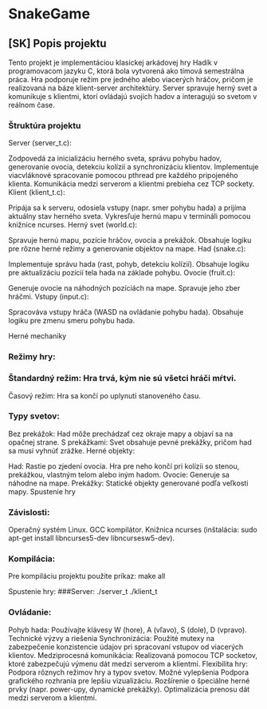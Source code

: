 # SnakeGame
## [SK] Popis projektu
Tento projekt je implementáciou klasickej arkádovej hry Hadík v programovacom jazyku C, ktorá bola vytvorená ako tímová semestrálna práca. Hra podporuje režim pre jedného alebo viacerých hráčov, pričom je realizovaná na báze klient-server architektúry. Server spravuje herný svet a komunikuje s klientmi, ktorí ovládajú svojich hadov a interagujú so svetom v reálnom čase.

### Štruktúra projektu
Server (server_t.c):

Zodpovedá za inicializáciu herného sveta, správu pohybu hadov, generovanie ovocia, detekciu kolízií a synchronizáciu klientov.
Implementuje viacvláknové spracovanie pomocou pthread pre každého pripojeného klienta.
Komunikácia medzi serverom a klientmi prebieha cez TCP sockety.
Klient (klient_t.c):

Pripája sa k serveru, odosiela vstupy (napr. smer pohybu hada) a prijíma aktuálny stav herného sveta.
Vykresľuje hernú mapu v termináli pomocou knižnice ncurses.
Herný svet (world.c):

Spravuje hernú mapu, pozície hráčov, ovocia a prekážok.
Obsahuje logiku pre rôzne herné režimy a generovanie objektov na mape.
Had (snake.c):

Implementuje správu hada (rast, pohyb, detekciu kolízií).
Obsahuje logiku pre aktualizáciu pozícií tela hada na základe pohybu.
Ovocie (fruit.c):

Generuje ovocie na náhodných pozíciách na mape.
Spravuje jeho zber hráčmi.
Vstupy (input.c):

Spracováva vstupy hráča (WASD na ovládanie pohybu hada).
Obsahuje logiku pre zmenu smeru pohybu hada.

Herné mechaniky
### Režimy hry:

### Štandardný režim: Hra trvá, kým nie sú všetci hráči mŕtvi.
Časový režim: Hra sa končí po uplynutí stanoveného času.
### Typy svetov:

Bez prekážok: Had môže prechádzať cez okraje mapy a objaví sa na opačnej strane.
S prekážkami: Svet obsahuje pevné prekážky, pričom had sa musí vyhnúť zrážke.
Herné objekty:

Had: Rastie po zjedení ovocia. Hra pre neho končí pri kolízii so stenou, prekážkou, vlastným telom alebo iným hadom.
Ovocie: Generuje sa náhodne na mape.
Prekážky: Statické objekty generované podľa veľkosti mapy.
Spustenie hry

### Závislosti:
Operačný systém Linux.
GCC kompilátor.
Knižnica ncurses (inštalácia: sudo apt-get install libncurses5-dev libncursesw5-dev).

### Kompilácia:
Pre kompiláciu projektu použite príkaz:
make all

Spustenie hry:
###Server:
./server_t
./klient_t

### Ovládanie:
Pohyb hada: Používajte klávesy W (hore), A (vľavo), S (dole), D (vpravo).
Technické výzvy a riešenia
Synchronizácia: Použité mutexy na zabezpečenie konzistencie údajov pri spracovaní vstupov od viacerých klientov.
Medziprocesná komunikácia: Realizovaná pomocou TCP socketov, ktoré zabezpečujú výmenu dát medzi serverom a klientmi.
Flexibilita hry: Podpora rôznych režimov hry a typov svetov.
Možné vylepšenia
Podpora grafického rozhrania pre lepšiu vizualizáciu.
Rozšírenie o špeciálne herné prvky (napr. power-upy, dynamické prekážky).
Optimalizácia prenosu dát medzi serverom a klientmi.
